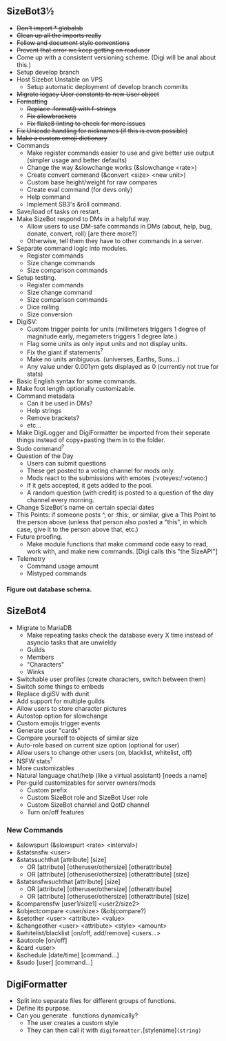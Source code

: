 ## SizeBot3½

* ~~Don't import * globalsb~~
* ~~Clean up all the imports really~~
* ~~Follow and document style conventions~~
* ~~Prevent that error we keep getting on readuser~~
* Come up with a consistent versioning scheme. (Digi will be anal about this.)
* Setup develop branch
* Host Sizebot Unstable on VPS
    * Setup automatic deployment of develop branch commits
* ~~Migrate legacy User constants to new User object~~
* ~~Formatting~~
    * ~~Replace .format() with f-strings~~
    * ~~Fix allowbrackets~~
    * ~~Fix flake8 linting to check for more issues~~
* ~~Fix Unicode handling for nicknames (if this is even possible)~~
* ~~Make a custom emoji dictionary~~
* Commands
    * Make register commands easier to use and give better use output (simpler usage and better defaults)
    * Change the way &slowchange works (&slowchange \<rate\>)
    * Create convert command (&convert \<size\> \<new unit\>)
    * Custom base height/weight for raw compares
    * Create eval command (for devs only)
    * Help command
    * Implement SB3's &roll command.
* Save/load of tasks on restart.
* Make SizeBot respond to DMs in a helpful way.
    * Allow users to use DM-safe commands in DMs (about, help, bug, donate, convert, roll) \[are there more?\]
    * Otherwise, tell them they have to other commands in a server.
* Separate command logic into modules.
    * Register commands
    * Size change commands
    * Size comparison commands
* Setup testing.
    * Register commands
    * Size change command
    * Size comparison commands
    * Dice rolling
    * Size conversion
* DigiSV:
    * Custom trigger points for units (millimeters triggers 1 degree of magnitude early, megameters triggers 1 degree late.)
    * Flag some units as only input units and not display units.
    * Fix the giant if statements<sup>?</sup>
    * Make no units ambiguous. (universes, Earths, Suns...)
    * Any value under 0.001ym gets displayed as 0 (currently not true for stats)
* Basic English syntax for some commands.
* Make foot length optionally customizable.
* Command metadata
    * Can it be used in DMs?
    * Help strings
    * Remove brackets?
    * etc...
* Make DigiLogger and DigiFormatter be imported from their seperate things instead of copy+pasting them in to the folder.
* Sudo command<sup>?</sup>
* Question of the Day
    * Users can submit questions
    * These get posted to a voting channel for mods only.
    * Mods react to the submissions with emotes (:voteyes:/:voteno:)
    * If it gets accepted, it gets added to the pool.
    * A random question (with credit) is posted to a question of the day channel every morning.
* Change SizeBot's name on certain special dates
* This Points: if someone posts ^, or :this:, or similar, give a This Point to the person above (unless that person also posted a "this", in which case, give it to the person above that, etc.)
* Future proofing.
    * Make module functions that make command code easy to read, work with, and make new commands. \[Digi calls this "the SizeAPI"\]
* Telemetry
    * Command usage amount
    * Mistyped commands

#### Figure out database schema.

## SizeBot4

* Migrate to MariaDB
    * Make repeating tasks check the database every X time instead of asyncio tasks that are unwieldy
    * Guilds
    * Members
    * "Characters"
    * Winks
* Switchable user profiles (create characters, switch between them)
* Switch some things to embeds
* Replace digiSV with dunit
* Add support for multiple guilds
* Allow users to store character pictures
* Autostop option for slowchange
* Custom emojis trigger events
* Generate user "cards"
* Compare yourself to objects of similar size
* Auto-role based on current size option (optional for user)
* Allow users to change other users (on, blacklist, whitelist, off)
* NSFW stats<sup>?</sup>
* More customizables
* Natural language chat/help (like a virtual assistant) \[needs a name\]
* Per-guild customizables for server owners/mods
    * Custom prefix
    * Custom SizeBot role and SizeBot User role
    * Custom SizeBot channel and QotD channel
    * Turn on/off features

### New Commands

* &slowspurt (&slowspurt \<rate\> \<interval\>)
* &statsnsfw \<user\>
* &statssuchthat \[attribute\] \[size\]
    * OR \[attribute\] \[otheruser/othersize\] \[otherattribute\]
    * OR \[attribute\] \[otheruser/othersize\] \[otherattribute\] \[size\]
* &statsnsfwsuchthat \[attribute\] \[size\]
    * OR \[attribute\] \[otheruser/othersize\] \[otherattribute\]
    * OR \[attribute\] \[otheruser/othersize\] \[otherattribute\] \[size\]
* &comparensfw \[user1/size1\] \<user2/size2\>
* &objectcompare \<user/size\> (&objcompare?)
* &setother \<user\> \<attribute\> \<value\>
* &changeother \<user\> \<attribute\> \<style\> \<amount\>
* &whitelist/blacklist \[on/off, add/remove\] \<users...\>
* &autorole \[on/off\]
* &card \<user\>
* &schedule \[date/time\] \[command...\]
* &sudo \[user\] \[command...\]

## DigiFormatter

* Split into separate files for different groups of functions.
* Define its purpose.
* Can you generate . functions dynamically?
    * The user creates a custom style
    * They can then call it with `digiformatter.`\[stylename\]`(string)`
